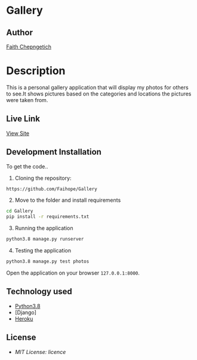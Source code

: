 # Gallery
## Author

[Faith Chepngetich](https://github.com/Faihope)

# Description

This is a personal gallery application that will display my photos for others to see.It shows pictures based on the categories and locations the pictures were taken from.
## Live Link
[View Site]()

## Development Installation
To get the code..

1. Cloning the repository:
  ```bash
https://github.com/Faihope/Gallery
  ```
2. Move to the folder and install requirements
  ```bash
  cd Gallery
  pip install -r requirements.txt
  ```
3. Running the application
  ```bash
  python3.8 manage.py runserver
  ```
4. Testing the application
  ```bash
  python3.8 manage.py test photos
  ```
Open the application on your browser `127.0.0.1:8000`.


## Technology used

* [Python3.8](https://www.python.org/)
* [Django]
* [Heroku](https://heroku.com)


## License
* *MIT License: licence*